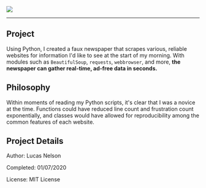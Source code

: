 <p>
  <img src='https://i.imgur.com/VGn8pvh.png'>
</p>

---

## Project
Using Python, I created a faux newspaper that scrapes various, reliable websites for information I'd like to see at the start of my morning. With modules such as `BeautifulSoup`, `requests`, `webbrowser`, and more, **the newspaper can gather real-time, ad-free data in seconds.**

## Philosophy
Within moments of reading my Python scripts, it's clear that I was a novice at the time. Functions could have reduced line count and frustration count exponentially, and classes would have allowed for reproducibility among the common features of each website.

## Project Details
Author: Lucas Nelson

Completed: 01/07/2020

License: MIT License

